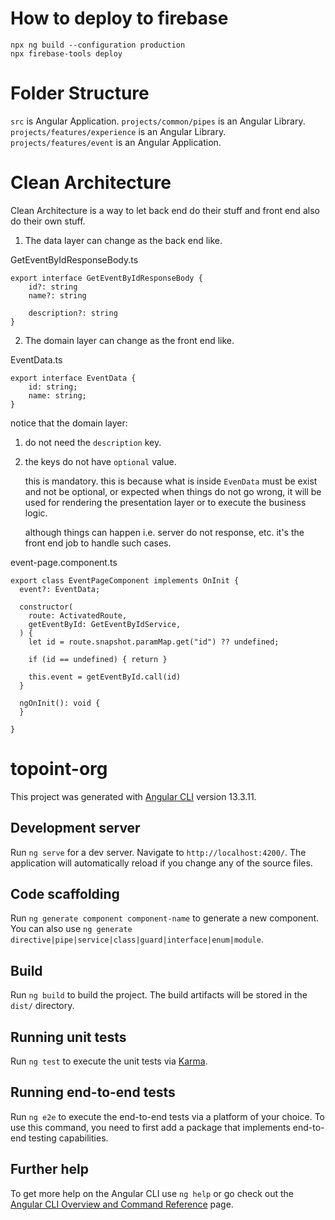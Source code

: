 # How to deploy to firebase

```
npx ng build --configuration production
npx firebase-tools deploy
```

# Folder Structure

`src` is Angular Application.
`projects/common/pipes` is an Angular Library.
`projects/features/experience` is an Angular Library.
`projects/features/event` is an Angular Application.

# Clean Architecture

Clean Architecture is a way to let back end do their stuff and front end also do their own stuff.
1. The data layer can change as the back end like.

GetEventByIdResponseBody.ts
```
export interface GetEventByIdResponseBody {
    id?: string
    name?: string

    description?: string
}
```

2. The domain layer can change as the front end like.

EventData.ts
```
export interface EventData {
    id: string;
    name: string;
}
```

notice that the domain layer:
1. do not need the `description` key.
2. the keys do not have `optional` value. 

   this is mandatory. this is because what is inside `EvenData` must be exist and not be optional, or expected when things do not go wrong, it will be used for rendering the presentation layer or to execute the business logic. 
   
   although things can happen i.e. server do not response, etc. it's the front end job to handle such cases.

event-page.component.ts
```
export class EventPageComponent implements OnInit {
  event?: EventData;

  constructor(
    route: ActivatedRoute,
    getEventById: GetEventByIdService,
  ) {
    let id = route.snapshot.paramMap.get("id") ?? undefined;

    if (id == undefined) { return }

    this.event = getEventById.call(id)
  }

  ngOnInit(): void {
  }

}
```

# topoint-org

This project was generated with [Angular CLI](https://github.com/angular/angular-cli) version 13.3.11.

## Development server

Run `ng serve` for a dev server. Navigate to `http://localhost:4200/`. The application will automatically reload if you change any of the source files.

## Code scaffolding

Run `ng generate component component-name` to generate a new component. You can also use `ng generate directive|pipe|service|class|guard|interface|enum|module`.

## Build

Run `ng build` to build the project. The build artifacts will be stored in the `dist/` directory.

## Running unit tests

Run `ng test` to execute the unit tests via [Karma](https://karma-runner.github.io).

## Running end-to-end tests

Run `ng e2e` to execute the end-to-end tests via a platform of your choice. To use this command, you need to first add a package that implements end-to-end testing capabilities.

## Further help

To get more help on the Angular CLI use `ng help` or go check out the [Angular CLI Overview and Command Reference](https://angular.io/cli) page.
